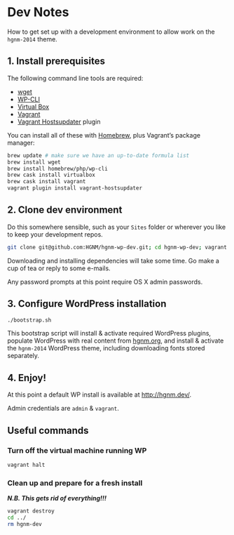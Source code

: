 # Dev Notes

How to get set up with a development environment to allow work on the `hgnm-2014` theme.


## 1. Install prerequisites

The following command line tools are required:
- [wget](https://www.gnu.org/software/wget/)
- [WP-CLI](https://wp-cli.org/)
- [Virtual Box](https://www.virtualbox.org/)
- [Vagrant](https://www.vagrantup.com/)
- [Vagrant Hostsupdater](https://github.com/cogitatio/vagrant-hostsupdater) plugin

You can install all of these with [Homebrew](http://brew.sh/), plus Vagrant’s package manager:

```sh
brew update # make sure we have an up-to-date formula list
brew install wget
brew install homebrew/php/wp-cli
brew cask install virtualbox
brew cask install vagrant
vagrant plugin install vagrant-hostsupdater
```


## 2. Clone dev environment

Do this somewhere sensible, such as your `Sites` folder or wherever you like to keep your development repos.

```sh
git clone git@github.com:HGNM/hgnm-wp-dev.git; cd hgnm-wp-dev; vagrant up
```

Downloading and installing dependencies will take some time. Go make a cup of tea or reply to some e-mails.

Any password prompts at this point require OS X admin passwords.


## 3. Configure WordPress installation

```sh
./bootstrap.sh
```

This bootstrap script will install & activate required WordPress plugins, populate WordPress with real content from [hgnm.org](http://hgnm.org), and install & activate the `hgnm-2014` WordPress theme, including downloading fonts stored separately.


## 4. Enjoy!

At this point a default WP install is available at <http://hgnm.dev/>.

Admin credentials are `admin` & `vagrant`.


## Useful commands

### Turn off the virtual machine running WP

```sh
vagrant halt
```

### Clean up and prepare for a fresh install

***N.B. This gets rid of everything!!!***

```sh
vagrant destroy
cd ../
rm hgnm-dev
```
